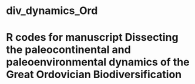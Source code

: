 # div_dynamics_Ord
# R codes for manuscript Dissecting the paleocontinental and paleoenvironmental dynamics of the Great Ordovician Biodiversification
